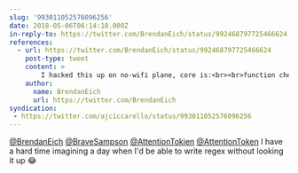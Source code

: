 ```yaml
---
slug: '993011052576096256'
date: 2018-05-06T06:14:18.000Z
in-reply-to: https://twitter.com/BrendanEich/status/992468797725466624
references:
  - url: https://twitter.com/BrendanEich/status/992468797725466624
    post-type: tweet
    content: >
        I hacked this up on no-wifi plane, core is:<br><br>function check(s) {<br>  let a = s.trim()<br>           .replace(/[_0-9]/, &#39;&#39;)<br>           .replace(/official/i, &#39;&#39;)<br>           .split(/(?=[A-Z])/)<br>           .sort();<br>  let t = a.join(&#39;&#39;);<br>  return STEMS.some(s =&gt; Levenshtein(s, t) &lt;= 3);<br>} <a href="https://t.co/8ct3knNtrF">pic.twitter.com/8ct3knNtrF</a>
    author:
      name: BrendanEich
      url: https://twitter.com/BrendanEich
syndication:
 - https://twitter.com/ajciccarello/status/993011052576096256
---
```


[@BrendanEich](https://twitter.com/BrendanEich) [@BraveSampson](https://twitter.com/BraveSampson) [@AttentionTokien](https://twitter.com/AttentionTokien) [@AttentionToken](https://twitter.com/AttentionToken) I have a hard time imagining a day when I'd be able to write regex without looking it up 😂
